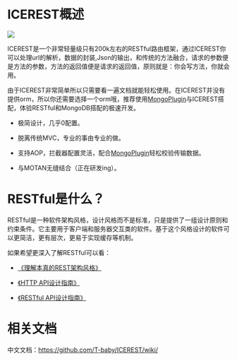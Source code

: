 # ICEREST概述

![](http://i4.piimg.com/1949/9b7b792d5b9a1261.jpg)

ICEREST是一个非常轻量级只有200k左右的RESTful路由框架，通过ICEREST你可以处理url的解析，数据的封装,Json的输出，和传统的方法融合，请求的参数便是方法的参数，方法的返回值便是请求的返回值，原则就是：你会写方法，你就会用。

由于ICEREST非常简单所以只需要看一遍文档就能轻松使用。在ICEREST并没有提供orm，所以你还需要选择一个orm哦，推荐使用[MongoPlugin](https://github.com/T-baby/MongoDB-Plugin)与ICEREST搭配，体验RESTful和MongoDB搭配的极速开发。

- 极简设计，几乎0配置。

- 脱离传统MVC，专业的事由专业的做。

- 支持AOP，拦截器配置灵活，配合[MongoPlugin](https://github.com/T-baby/MongoDB-Plugin)轻松校验传输数据。

- 与MOTAN无缝结合（正在研发ing）。

# RESTful是什么？

RESTful是一种软件架构风格，设计风格而不是标准，只是提供了一组设计原则和约束条件。它主要用于客户端和服务器交互类的软件。基于这个风格设计的软件可以更简洁，更有层次，更易于实现缓存等机制。

如果希望更深入了解RESTful可以看：

- [《理解本真的REST架构风格》](http://www.infoq.com/cn/articles/understanding-restful-style)

- [《HTTP API设计指南》](http://www.cybermkd.com/restful-api-she-ji-zhi-nan/)

- [《RESTful API设计指南》](http://www.cybermkd.com/restful-apishe-ji-zhi-nan/)

# 相关文档

中文文档：https://github.com/T-baby/ICEREST/wiki/
